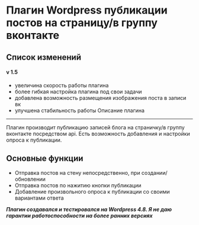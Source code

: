 Плагин Wordpress публикации постов на страницу/в группу вконтакте
=====================
Список изменений
-----------------------------------
#### v 1.5 
* увеличина скорость работы плагина
* более гибкая настройка плагина под свои задачи
* добавлена возможность размещения изображения поста в записи вк
* улучшена стабильность работы
Описание плагина
-----------------------------------
Плагин производит публикацию записей блога на страничку/в группу вконтакте посредством api. Есть возможность добавления и настройки опроса к публикации.

Основные функции
-----------------------------------
* Отправка постов на стену непосредственно, при создании/обновлении
* Отправка постов по нажитию кнопки публикации
* Добавление произвольного опроса к публикации со своими вариантами ответа

***Плагин создавался и тестировался на Wordpress 4.8. Я не даю гарантии работоспособности на более ранних версиях***
